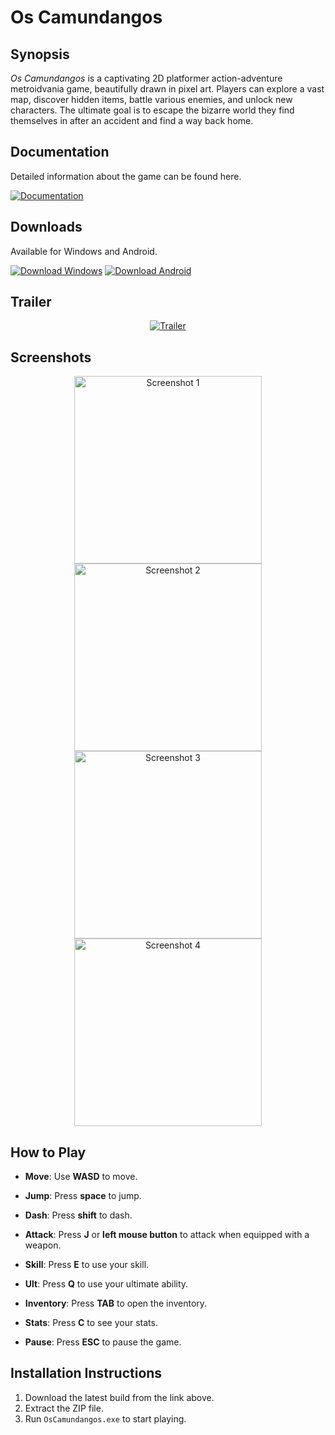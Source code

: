 # Os Camundangos

## Synopsis
*Os Camundangos* is a captivating 2D platformer action-adventure metroidvania game, beautifully drawn in pixel art. Players can explore a vast map, discover hidden items, battle various enemies, and unlock new characters. The ultimate goal is to escape the bizarre world they find themselves in after an accident and find a way back home.

## Documentation
Detailed information about the game can be found here.

[![Documentation](https://img.shields.io/badge/Documentation-Link-blue)](https://bit.ly/CamundangosGDD)

## Downloads
Available for Windows and Android.

[![Download Windows](https://img.shields.io/badge/Download-Windows_1.23-blue?logo=windows)](https://bit.ly/CamundangosWindows)
[![Download Android](https://img.shields.io/badge/Download-Android_1.22-green?logo=android)](https://bit.ly/CamundangosAndroid)

## Trailer
<p align="center">
  <a href="http://www.youtube.com/watch?v=A5EtjqP_gdI">
    <img src="http://img.youtube.com/vi/A5EtjqP_gdI/0.jpg" alt="Trailer">
  </a>
</p>

## Screenshots
<p align="center">
  <img src="https://imgur.com/faTkvnh.png" alt="Screenshot 1" width="300">
  <img src="https://imgur.com/J7EL2Bv.png" alt="Screenshot 2" width="300">
  <img src="https://imgur.com/7balsy2.png" alt="Screenshot 3" width="300">
  <img src="https://imgur.com/Gt2L5ab.png" alt="Screenshot 4" width="300">
</p>

## How to Play
- **Move**: Use **WASD** to move.
- **Jump**: Press **space** to jump.
- **Dash**: Press **shift** to dash.

- **Attack**: Press **J** or **left mouse button** to attack when equipped with a weapon.
- **Skill**: Press **E** to use your skill.
- **Ult**: Press **Q** to use your ultimate ability.
  
- **Inventory**: Press **TAB** to open the inventory.
- **Stats**: Press **C** to see your stats.
  
- **Pause**: Press **ESC** to pause the game.

## Installation Instructions
1. Download the latest build from the link above.
2. Extract the ZIP file.
3. Run `OsCamundangos.exe` to start playing.
